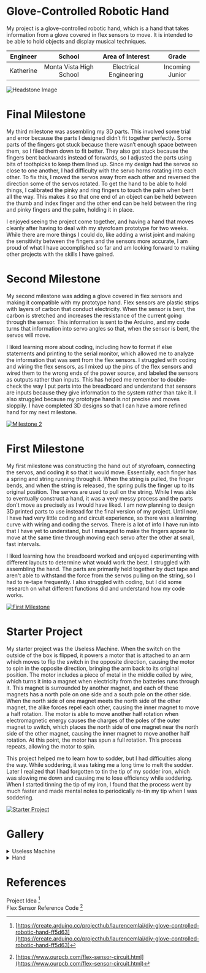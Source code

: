 ﻿# Glove-Controlled Robotic Hand
My project is a glove-controlled robotic hand, which is a hand that takes information from a glove covered in flex sensors to move. It is intended to be able to hold objects and display musical techniques.

| **Engineer** | **School** | **Area of Interest** | **Grade** |
|:--:|:--:|:--:|:--:|
| Katherine | Monta Vista High School | Electrical Engineering | Incoming Junior

![Headstone Image](https://user-images.githubusercontent.com/108292161/179852268-de31a649-9426-4229-bcb8-5d4d218b1511.png)

# Final Milestone
My third milestone was assembling my 3D parts. This involved some trial and error because the parts I designed didn’t fit together perfectly. Some parts of the fingers got stuck because there wasn’t enough space between them, so I filed them down to fit better. They also got stuck because the fingers bent backwards instead of forwards, so I adjusted the parts using bits of toothpicks to keep them lined up. Since my design had the servos so close to one another, I had difficulty with the servo horns rotating into each other. To fix this, I moved the servos away from each other and reversed the direction some of the servos rotated. To get the hand to be able to hold things, I calibrated the pinky and ring fingers to touch the palm when bent all the way. This makes it so that one end of an object can be held between the thumb and index finger and the other end can be held between the ring and pinky fingers and the palm, holding it in place.

I enjoyed seeing the project come together, and having a hand that moves cleanly after having to deal with my styrofoam prototype for two weeks. While there are more things I could do, like adding a wrist joint and making the sensitivity between the fingers and the sensors more accurate, I am proud of what I have accomplished so far and am looking forward to making other projects with the skills I have gained.



# Second Milestone
My second milestone was adding a glove covered in flex sensors and making it compatible with my prototype hand. Flex sensors are plastic strips with layers of carbon that conduct electricity. When the sensor is bent, the carbon is stretched and increases the resistance of the current going through the sensor. This information is sent to the Arduino, and my code turns that information into servo angles so that, when the sensor is bent, the servos will move. 

I liked learning more about coding, including how to format if else statements and printing to the serial monitor, which allowed me to analyze the information that was sent from the flex sensors. I struggled with coding and wiring the flex sensors, as I mixed up the pins of the flex sensors and wired them to the wrong ends of the power source, and labeled the sensors as outputs rather than inputs. This has helped me remember to double-check the way I put parts into the breadboard and understand that sensors are inputs because they give information to the system rather than take it. I also struggled because my prototype hand is not precise and moves sloppily. I have completed 3D designs so that I can have a more refined hand for my next milestone.

[![Milestone 2](https://res.cloudinary.com/marcomontalbano/image/upload/v1658245615/video_to_markdown/images/youtube--9F8LWsBWWFo-c05b58ac6eb4c4700831b2b3070cd403.jpg)](https://www.youtube.com/watch?v=9F8LWsBWWFo "Milestone 2")

# First Milestone
My first milestone was constructing the hand out of styrofoam, connecting the servos, and coding it so that it would move. Essentially, each finger has a spring and string running through it. When the string is pulled, the finger bends, and when the string is released, the spring pulls the finger up to its original position. The servos are used to pull on the string. While I was able to eventually construct a hand, it was a very messy process and the parts don't move as precisely as I would have liked. I am now planning to design 3D printed parts to use instead for the final version of my project. Until now, I have had very little coding and circuit experience, so there was a learning curve with wiring and coding the servos. There is a lot of info I have run into that I have yet to understand, but I managed to make the fingers appear to move at the same time through moving each servo after the other at small, fast intervals.

I liked learning how the breadboard worked and enjoyed experimenting with different layouts to determine what would work the best. I struggled with assembling the hand. The parts are primarily held together by duct tape and aren't able to withstand the force from the servos pulling on the string, so I had to re-tape frequently. I also struggled with coding, but I did some research on what different functions did and understand how my code works.

[![First Milestone](https://res.cloudinary.com/marcomontalbano/image/upload/v1657640738/video_to_markdown/images/youtube--cq2TIxhJM8k-c05b58ac6eb4c4700831b2b3070cd403.jpg)](https://www.youtube.com/watch?v=cq2TIxhJM8k "First Milestone")

# Starter Project
My starter project was the Useless Machine. When the switch on the outside of the box is flipped, it powers a motor that is attached to an arm which moves to flip the switch in the opposite direction, causing the motor to spin in the opposite direction, bringing the arm back to its original position. The motor includes a piece of metal in the middle coiled by wire, which turns it into a magnet when electricity from the batteries runs through it. This magnet is surrounded by another magnet, and each of these magnets has a north pole on one side and a south pole on the other side. When the north side of one magnet meets the north side of the other magnet, the alike forces repel each other, causing the inner magnet to move a half rotation. The motor is able to move another half rotation when electromagnetic energy causes the charges of the poles of the outer magnet to switch, which places the north side of one magnet near the north side of the other magnet, causing the inner magnet to move another half rotation. At this point, the motor has spun a full rotation. This process repeats, allowing the motor to spin.

This project helped me to learn how to sodder, but I had difficulties along the way. While soddering, it was taking me a long time to melt the sodder. Later I realized that I had forgotten to tin the tip of my sodder iron, which was slowing me down and causing me to lose efficiency while soddering. When I started tinning the tip of my iron, I found that the process went by much faster and made mental notes to periodically re-tin my tip when I was soddering. 

[![Starter Project](https://res.cloudinary.com/marcomontalbano/image/upload/v1657641442/video_to_markdown/images/youtube--zHHrVlNTF08-c05b58ac6eb4c4700831b2b3070cd403.jpg)](https://www.youtube.com/watch?v=zHHrVlNTF08&t=36s "Starter Project")

# Gallery
<details><summary>Useless Machine</summary>
<p>

#### Useless Machine
   ![useless_machine](https://user-images.githubusercontent.com/108292161/180023994-4e5545d3-af42-4005-8d84-86c2e705ee5d.jpg)

   
</p>
</details>


<details><summary>Hand</summary>
<p>

#### Prototype Hand 
   ![Prototype Hand](https://user-images.githubusercontent.com/108292161/179859558-7723ad97-5a88-46f3-9ace-8e3a130621bc.png) 

#### Front View 
   ![front](https://user-images.githubusercontent.com/108292161/180023794-99af88ab-56eb-471b-b586-8db76d141d47.jpg)
   
#### Side View 
   ![side](https://user-images.githubusercontent.com/108292161/180023909-9c0e0b7a-8642-41c5-8965-d9bf5d5d99bb.jpg)
   
#### Angry Hand 
   ![angry](https://user-images.githubusercontent.com/108292161/180023861-b4966ccb-7c46-495b-8150-cbff8bfb71b3.jpg)
   
#### Musically Gifted Hand 
   ![musical_talent](https://user-images.githubusercontent.com/108292161/180023954-c1c781f7-6bf9-45a4-9d61-4fe8d5474737.jpg)
   
#### Circuit Diagram 
   ![Circuit Diagram](https://user-images.githubusercontent.com/108292161/179852639-0af2abf4-4445-4ecb-ae5a-190b91a29b11.png) 
   
    #### Circuit Schematic 
   ![Circuit Schematic](https://user-images.githubusercontent.com/108292161/179852789-cf5e3692-36a1-47f4-aa93-d5166557289f.PNG) 
   
    #### Hand Render 
   
   ![Hand Render](https://user-images.githubusercontent.com/108292161/179852717-febe5219-1f85-4dcf-aa06-00bf7dd2f4f9.PNG)
   
</p>
</details>


# References
Project Idea [^1]<br>
Flex Sensor Reference Code [^2]

[^1]: [https://create.arduino.cc/projecthub/laurencemlai/diy-glove-controlled-robotic-hand-ff5d63](https://create.arduino.cc/projecthub/laurencemlai/diy-glove-controlled-robotic-hand-ff5d63)
[^2]: [https://www.ourpcb.com/flex-sensor-circuit.html](https://www.ourpcb.com/flex-sensor-circuit.html)
